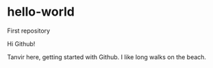 # hello-world
First repository 

Hi Github!

Tanvir here,  getting started with Github. 
I like long walks on the beach. 
